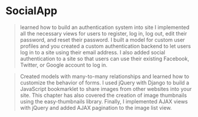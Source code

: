 # SocialApp 

> learned how to build an authentication system into site
I implemented all the necessary views for users to register, log in, log out,
edit their password, and reset their password. I built a model for custom user
profiles and you created a custom authentication backend to let users log in to 
a site using their email address. I also added social authentication to a
site so that users can use their existing Facebook, Twitter, or Google account
to log in.

> Created models with many-to-many relationships and learned
how to customize the behavior of forms. I used jQuery with Django to build
a JavaScript bookmarklet to share images from other websites into your site. This
chapter has also covered the creation of image thumbnails using the easy-thumbnails
library. Finally, I implemented AJAX views with jQuery and added AJAX
pagination to the image list view.

